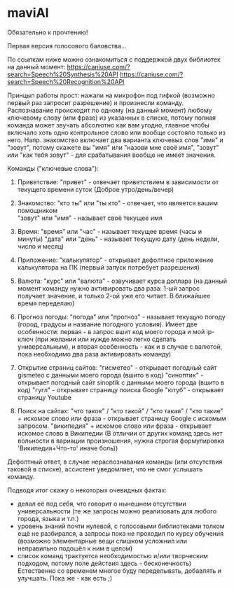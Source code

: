 # maviAI

Обязательно к прочтению!

Первая версия голосового баловства...

По ссылкам ниже можно ознакомиться с поддержкой двух библиотек на данный момент:
https://caniuse.com/?search=Speech%20Synthesis%20API
https://caniuse.com/?search=Speech%20Recognition%20API

Принцып работы прост: нажали на микрофон под гифкой (возможно первый раз запросит разрешение) и произнесли команду.
Распознавание происходит по одному (на данный момент) любому ключевому слову (или фразе) из указанных в списке, потому полная команда может звучать абсолютно как вам угодно, главное чтобы включало хоть одно контрольное слово или вообще состояло только из него.
Напр. знакомство включает два варианта ключевых слов "имя" и "зовут", потому скажете вы "имя" или "назови мне своё имя", "зовут" или "как тебя зовут" - для срабатывания вообще не имеет значения.

Команды ("ключевые слова"):

1. Приветствие: 
"привет" - отвечает приветствием в зависимости от текущего времени суток (Доброе утро/день/вечер)

2. Знакомство:
"кто ты" или "ты кто" - отвечает, что является вашим помощником<br />
"зовут" или "имя" - называет своё текущее имя

3. Время:
"время" или "час" - называет текущее время (часы и минуты)
"дата" или "день" - называет текущую дату (день недели, число и месяц)

4. Приложение:
"калькулятор" - открывает дефолтное приложение калькулятора на ПК (первый запуск потребует разрешения)

5. Валюта:
"курс" или "валюта" - озвучивает курса доллара (на данный момент команду нужно активировать два раза: 1-ый запрос получает значение, и только 2-ой уже его читает. В ближайшее время переделаю)

6. Прогноз погоды:
"погода" или "прогноз" - называет текущую погоду (город, градусы и название погодного условия). Имеет две особенности: первая - в запрос вшит код моего города и мой ip-ключ (при желании или нужде можно легко сделать универсальным), и вторая особенность - как и в случае с валютой, пока необходимо два раза активировать команду)

7. Открытие страниц сайтов:
"гисметео" - открывает погодный сайт gismeteo с данными моего города (вшито в код)
"синоптик" - открывает погодный сайт sinoptik с данными моего города (вшито в код)
"гугл" - открывает страницу поиска Google
"ютуб" - открывает страницу Youtube

8. Поиск на сайтах:
"что такое" / "кто такой" / "кто такая" / "кто такие" + искомое слово или фраза  - открывает страницу Google с искомым запросом.
"википедия" + искомое слово или фраза  - открывает искомое слово в Википедии (В отличии от других команд здесь нет вольности в вариации произношения, нужна строгая формулировка 'Википедия+Что-то' иначе боль))

Дефолтный ответ, в случае нераспознавания команды (или отсутствия таковой в списке), ассистент уведомляет, что не смог услышать команду.

Подводя итог скажу о некоторых очевидных фактах:
- делал её под себя, что говорит о нынешнем отсутствии универсальности (те же запросы можно реализовать для любого города, языка и т.п.)
- уровень знаний почти нулевой, с голосовыми библиотеками толком ещё не разбирался, а запросы пока не проходил по курсу обучения (возможно элементарные вещи слишком усложнил или неправильно подошёл к ним в целом)
- список команд трактуется необходимостью и/или творческим подходом, потому поле действия здесь - бесконечность)
Естественно со временем многое буду переделывать, добавлять и улучшать.
Пока же - как есть ;)
